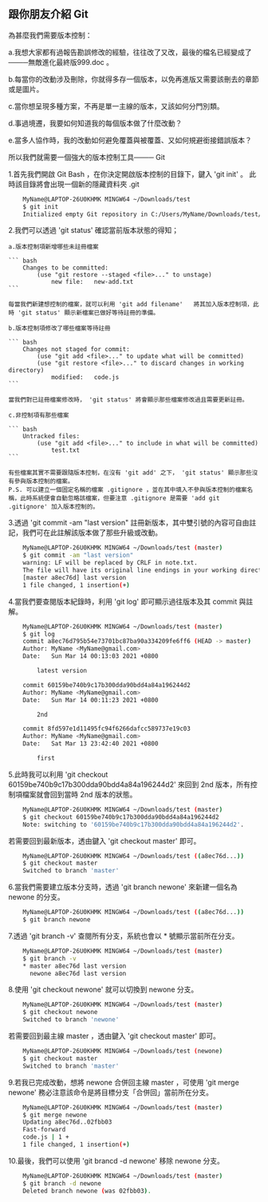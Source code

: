 ## 跟你朋友介紹 Git

為甚麼我們需要版本控制：

a.我想大家都有過報告勘誤修改的經驗，往往改了又改，最後的檔名已經變成了────無敵進化最終版999.doc 。

b.每當你的改動涉及刪除，你就得多存一個版本，以免再進版又需要該刪去的章節或是圖片。

c.當你想呈現多種方案，不再是單一主線的版本，又該如何分門別類。

d.事過境遷，我要如何知道我的每個版本做了什麼改動？

e.當多人協作時，我的改動如何避免覆蓋與被覆蓋、又如何規避銜接錯誤版本？

所以我們就需要一個強大的版本控制工具──── Git

1.首先我們開啟 Git Bash ，在你決定開啟版本控制的目錄下，鍵入 'git init' 。
此時該目錄將會出現一個新的隱藏資料夾 .git

``` bash
	MyName@LAPTOP-26U0KHMK MINGW64 ~/Downloads/test
	$ git init
	Initialized empty Git repository in C:/Users/MyName/Downloads/test/.git/
```

2.我們可以透過 'git status' 確認當前版本狀態的得知；

	a.版本控制項新增哪些未註冊檔案
	
	``` bash
		Changes to be committed:
			(use "git restore --staged <file>..." to unstage)
				new file:   new-add.txt
	```			
	
	每當我們新建想控制的檔案，就可以利用 'git add filename'	將其加入版本控制項，此時 'git status' 顯示新檔案已做好等待註冊的準備。

	b.版本控制項修改了哪些檔案等待註冊
	
	``` bash
		Changes not staged for commit:
			(use "git add <file>..." to update what will be committed)
			(use "git restore <file>..." to discard changes in working directory)
				modified:   code.js
	```		
	
	當我們對已註冊檔案修改時， 'git status' 將會顯示那些檔案修改過且需要更新註冊。
	
	c.非控制項有那些檔案
	
	``` bash
		Untracked files:
			(use "git add <file>..." to include in what will be committed)
				test.txt
	``` 
	
	有些檔案其實不需要跟隨版本控制，在沒有 'git add' 之下， 'git status' 顯示那些沒有參與版本控制的檔案。
	P.S. 可以建立一個固定名稱的檔案 .gitignore ，並在其中填入不參與版本控制的檔案名稱，此時系統便會自動忽略該檔案，但要注意 .gitignore 是需要 'add git .gitignore' 加入版本控制的。

3.透過 'git commit -am "last version" 註冊新版本，其中雙引號的內容可自由註記，我們可在此註解該版本做了那些升級或改動。

``` bash
	MyName@LAPTOP-26U0KHMK MINGW64 ~/Downloads/test (master)
	$ git commit -am "last version"
	warning: LF will be replaced by CRLF in note.txt.
	The file will have its original line endings in your working directory
	[master a8ec76d] last version
	1 file changed, 1 insertion(+)
```

4.當我們要查閱版本紀錄時，利用 'git log' 即可顯示過往版本及其 commit 與註解。

``` bash
	MyName@LAPTOP-26U0KHMK MINGW64 ~/Downloads/test (master)
	$ git log
	commit a8ec76d795b54e73701bc87ba90a334209fe6ff6 (HEAD -> master)
	Author: MyName <MyName@gmail.com>
	Date:   Sun Mar 14 00:13:03 2021 +0800

		latest version

	commit 60159be740b9c17b300dda90bdd4a84a196244d2
	Author: MyName <MyName@gmail.com>
	Date:   Sun Mar 14 00:11:23 2021 +0800

		2nd

	commit 8fd597e1d11495fc94f6266dafcc589737e19c03
	Author: MyName <MyName@gmail.com>
	Date:   Sat Mar 13 23:42:40 2021 +0800

		first
```
	
5.此時我可以利用 'git checkout 60159be740b9c17b300dda90bdd4a84a196244d2' 來回到 2nd 版本，所有控制項檔案就會回到當時 2nd 版本的狀態。

``` bash
	MyName@LAPTOP-26U0KHMK MINGW64 ~/Downloads/test (master)
	$ git checkout 60159be740b9c17b300dda90bdd4a84a196244d2
	Note: switching to '60159be740b9c17b300dda90bdd4a84a196244d2'.
```

若需要回到最新版本，透由鍵入 'git checkout master' 即可。

``` bash
	MyName@LAPTOP-26U0KHMK MINGW64 ~/Downloads/test ((a8ec76d...))
	$ git checkout master
	Switched to branch 'master'
```

6.當我們需要建立版本分支時，透過 'git branch newone' 來新建一個名為 newone 的分支。

``` bash
	MyName@LAPTOP-26U0KHMK MINGW64 ~/Downloads/test ((a8ec76d...))
	$ git branch newone
```	

7.透過 'git branch -v' 查閱所有分支，系統也會以 * 號顯示當前所在分支。

``` bash
	MyName@LAPTOP-26U0KHMK MINGW64 ~/Downloads/test (master)
	$ git branch -v
	* master a8ec76d last version
	  newone a8ec76d last version
```	  
	  
8.使用 'git checkout newone' 就可以切換到 newone 分支。

``` bash
	MyName@LAPTOP-26U0KHMK MINGW64 ~/Downloads/test (master)
	$ git checkout newone
	Switched to branch 'newone'
```	
	
若需要回到最主線 master ，透由鍵入 'git checkout master' 即可。

``` bash
	MyName@LAPTOP-26U0KHMK MINGW64 ~/Downloads/test (newone)
	$ git checkout master
	Switched to branch 'master'
```	
	
9.若我已完成改動，想將 newone 合併回主線 master ，可使用 'git merge newone' 務必注意該命令是將目標分支「合併回」當前所在分支。

``` bash
	MyName@LAPTOP-26U0KHMK MINGW64 ~/Downloads/test (master)
	$ git merge newone
	Updating a8ec76d..02fbb03
	Fast-forward
	code.js | 1 +
	1 file changed, 1 insertion(+)
```
	
10.最後，我們可以使用 'git brancd -d newone' 移除 newone 分支。

``` bash
	MyName@LAPTOP-26U0KHMK MINGW64 ~/Downloads/test (master)
	$ git branch -d newone
	Deleted branch newone (was 02fbb03).
```